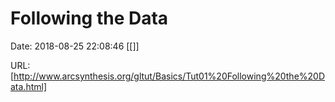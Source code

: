 # Following the Data

Date: 2018-08-25 22:08:46
[[]]

URL: [http://www.arcsynthesis.org/gltut/Basics/Tut01%20Following%20the%20Data.html]
